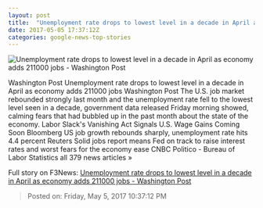 ```yaml
---
layout: post
title:  "Unemployment rate drops to lowest level in a decade in April as economy adds 211000 jobs - Washington Post"
date: 2017-05-05 17:37:12Z
categories: google-news-top-stories
---
```


![Unemployment rate drops to lowest level in a decade in April as economy adds 211000 jobs - Washington Post](https://img.washingtonpost.com/rf/image_1484w/2010-2019/WashingtonPost/2013/04/16/National-Economy/Images/2013-04-11T131228Z_01_TOR904_RTRIDSP_3_USA-ECONOMY-JOBS-1603.jpg)

Washington Post Unemployment rate drops to lowest level in a decade in April as economy adds 211000 jobs Washington Post The U.S. job market rebounded strongly last month and the unemployment rate fell to the lowest level seen in a decade, government data released Friday morning showed, calming fears that had bubbled up in the past month about the state of the economy. Labor Slack's Vanishing Act Signals U.S. Wage Gains Coming Soon Bloomberg US job growth rebounds sharply, unemployment rate hits 4.4 percent Reuters Solid jobs report means Fed on track to raise interest rates and worst fears for the economy ease CNBC Politico - Bureau of Labor Statistics all 379 news articles »


Full story on F3News: [Unemployment rate drops to lowest level in a decade in April as economy adds 211000 jobs - Washington Post](http://www.f3nws.com/n/jRUmNC)

> Posted on: Friday, May 5, 2017 10:37:12 PM
